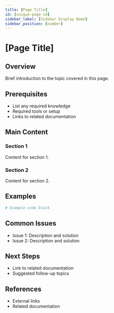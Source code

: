 ```yaml
---
title: [Page Title]
id: [unique-page-id]
sidebar_label: [Sidebar Display Name]
sidebar_position: [number]
---
```


# [Page Title]

## Overview

Brief introduction to the topic covered in this page.

## Prerequisites

- List any required knowledge
- Required tools or setup
- Links to related documentation

## Main Content

### Section 1

Content for section 1.

### Section 2

Content for section 2.

## Examples

```python
# Example code block
```

## Common Issues

- Issue 1: Description and solution
- Issue 2: Description and solution

## Next Steps

- Link to related documentation
- Suggested follow-up topics

## References

- External links
- Related documentation